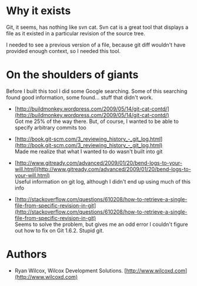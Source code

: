 Why it exists
===============================

Git, it seems, has nothing like svn cat. Svn cat is a great tool that displays a file as it existed in a particular revision of the source tree.

I needed to see a previous version of a file, because git diff wouldn't have provided enough context, so I needed this tool.


On the shoulders of giants
===============================

Before I built this tool I did some Google searching. Some of this searching found good information, some found... stuff that didn't work.

  * [http://buildmonkey.wordpress.com/2009/05/14/git-cat-contd/](http://buildmonkey.wordpress.com/2009/05/14/git-cat-contd/)  
    Got me 25% of the way there. But, of course, I wanted to be able to specify arbitrary commits too
    
  * [http://book.git-scm.com/3_reviewing_history_-_git_log.html](http://book.git-scm.com/3_reviewing_history_-_git_log.html)  
    Made me realize that what I wanted to do wasn't built into git
  
  * [http://www.gitready.com/advanced/2009/01/20/bend-logs-to-your-will.html](http://www.gitready.com/advanced/2009/01/20/bend-logs-to-your-will.html)  
    Useful information on git log, although I didn't end up using much of this info
  
  * [http://stackoverflow.com/questions/610208/how-to-retrieve-a-single-file-from-specific-revision-in-git](http://stackoverflow.com/questions/610208/how-to-retrieve-a-single-file-from-specific-revision-in-git)  
    Seems to solve the problem, but gives me an odd error I couldn't figure out how to fix on Git 1.6.2. Stupid git.


Authors
===============================
* Ryan Wilcox, Wilcox Development Solutions. [http://www.wilcoxd.com](http://www.wilcoxd.com)

